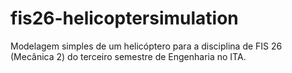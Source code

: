 # fis26-helicoptersimulation
Modelagem simples de um helicóptero para a disciplina de FIS 26 (Mecânica 2) do terceiro semestre de Engenharia no ITA.
